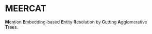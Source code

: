MEERCAT
===

**M**ention **E**mbedding-based **E**ntity **R**esolution by **C**utting **A**gglomerative **T**rees.


